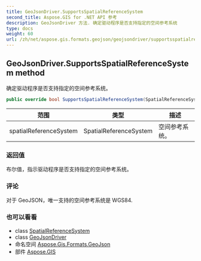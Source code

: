 ```yaml
---
title: GeoJsonDriver.SupportsSpatialReferenceSystem
second_title: Aspose.GIS for .NET API 参考
description: GeoJsonDriver 方法. 确定驱动程序是否支持指定的空间参考系统
type: docs
weight: 60
url: /zh/net/aspose.gis.formats.geojson/geojsondriver/supportsspatialreferencesystem/
---
```

## GeoJsonDriver.SupportsSpatialReferenceSystem method

确定驱动程序是否支持指定的空间参考系统。

```csharp
public override bool SupportsSpatialReferenceSystem(SpatialReferenceSystem spatialReferenceSystem)
```

| 范围 | 类型 | 描述 |
| --- | --- | --- |
| spatialReferenceSystem | SpatialReferenceSystem | 空间参考系统。 |

### 返回值

布尔值，指示驱动程序是否支持指定的空间参考系统。

### 评论

对于 GeoJSON，唯一支持的空间参考系统是 WGS84.

### 也可以看看

* class [SpatialReferenceSystem](../../../aspose.gis.spatialreferencing/spatialreferencesystem/)
* class [GeoJsonDriver](../)
* 命名空间 [Aspose.Gis.Formats.GeoJson](../../geojsondriver/)
* 部件 [Aspose.GIS](../../../)


